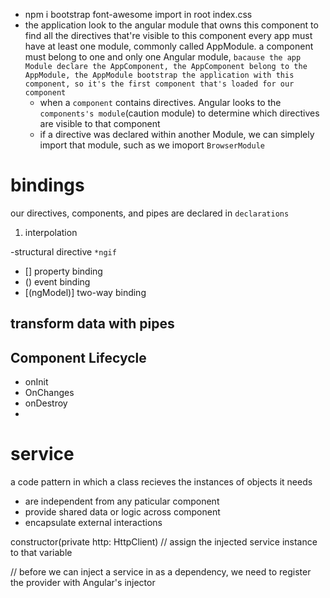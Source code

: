 - npm i bootstrap font-awesome
  import in root index.css
- the application look to the angular module that owns this component to find all the directives that're visible to this component
  every app must have at least one module, commonly called AppModule.
  a component must belong to one and only one Angular module,
  `bacause the app Module declare the AppComponent, the AppComponent belong to the AppModule, the AppModule bootstrap the application with this component, so it's the first component that's loaded for our component`
  - when a `component` contains directives. Angular looks to the `components's module`(caution module) to determine which directives are visible to that component
  - if a directive was declared within another Module, we can simplely import that module, such as we imoport `BrowserModule`

# bindings

our directives, components, and pipes are declared in `declarations`

1.  interpolation

-structural directive
`*ngif`

- [] property binding
- () event binding
- [(ngModel)] two-way binding

## transform data with pipes

## Component Lifecycle

- onInit
- OnChanges
- onDestroy
-

# service

a code pattern in which a class recieves the instances of objects it needs

- are independent from any paticular component
- provide shared data or logic across component
- encapsulate external interactions

constructor(private http: HttpClient)
// assign the injected service instance to that variable

// before we can inject a service in as a dependency, we need to register the provider with Angular's injector
